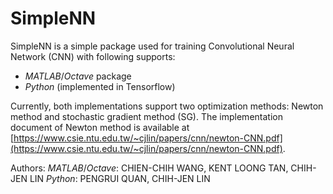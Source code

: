 # SimpleNN

SimpleNN is a simple package used for training Convolutional Neural Network (CNN) with following supports:
- _MATLAB_/_Octave_ package
- _Python_ (implemented in Tensorflow)

Currently, both implementations support two optimization methods: Newton method and stochastic gradient method (SG). The implementation document of Newton method is available at [https://www.csie.ntu.edu.tw/~cjlin/papers/cnn/newton-CNN.pdf](https://www.csie.ntu.edu.tw/~cjlin/papers/cnn/newton-CNN.pdf).

Authors: 
_MATLAB_/_Octave_: CHIEN-CHIH WANG, KENT LOONG TAN, CHIH-JEN LIN
_Python_: PENGRUI QUAN, CHIH-JEN LIN

